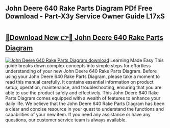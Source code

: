 ## John Deere 640 Rake Parts Diagram PDf Free Download - Part-X3y Service Owner Guide L17xS

# <h2><a href="http://dfkmpg.blite.top/?on=John+Deere+640+Rake+Parts+Diagram">🔗Download New 👉🔴 John Deere 640 Rake Parts Diagram</a></h2>

[![John Deere 640 Rake Parts Diagram download](https://i.imgur.com/lujVjoI.png)](http://dfkmpg.blite.top/?on=John+Deere+640+Rake+Parts+Diagram)
Learning Made Easy This guide breaks down complex concepts into simple steps for effortless understanding of your new John Deere 640 Rake Parts Diagram. Before using your John Deere 640 Rake Parts Diagram, please take a moment to read this manual carefully. It contains essential information on product setup, operation, maintenance, and troubleshooting, ensuring that you are able to use the product safely and effectively. This John Deere 640 Rake Parts Diagram comes equipped with a wealth of features to enhance your daily life. We believe that the John Deere 640 Rake Parts Diagram has been a clear and concise resource in your quest to understand the functions and capabilities of your new item. If you need any assistance or have any questions, our customer service team is always available.
